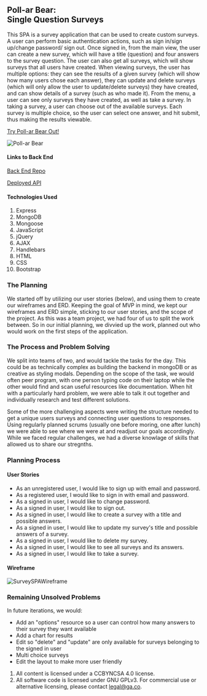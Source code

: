 ## Poll-ar Bear: <br>Single Question Surveys
This SPA is a survey application that can be used to create custom surveys. A user
can perform basic authentication actions, such as sign in/sign up/change password/
sign out. Once signed in, from the main view, the user can create a new survey,
which will have a title (question) and four answers to the survey question. The user
can also get all surveys, which will show surveys that all users have created. When
viewing surveys, the user has multiple options: they can see the results of a
given survey (which will show how many users chose each answer), they can update
and delete surveys (which will only allow the user to update/delete surveys) they
have created, and can show details of a survey (such as who made it). From the menu,
a user can see only surveys they have created, as well as take a survey. In taking
a survey, a user can choose out of the available surveys. Each survey is multiple
choice, so the user can select one answer, and hit submit, thus making the results
viewable.

[Try Poll-ar Bear Out!](https://derekmurphy1993.github.io/Survey-Client/)

![Poll-ar Bear](https://i.imgur.com/7gtHcOm.png)

#### Links to Back End
[Back End Repo](https://github.com/derekmurphy1993/Survey-API)

[Deployed API](https://agile-retreat-78337.herokuapp.com)

#### Technologies Used
1. Express
2. MongoDB
3. Mongoose
2. JavaScript
3. jQuery
4. AJAX
6. Handlebars
7. HTML
8. CSS
9. Bootstrap

### The Planning
We started off by utilizing our user stories (below), and using them to create our
wireframes and ERD. Keeping the goal of MVP in mind, we kept our wireframes and
ERD simple, sticking to our user stories, and the scope of the project.
As this was a team project, we had four of us to split the work between. So in
our initial planning, we divvied up the work, planned out who would work on the
first steps of the application.

### The Process and Problem Solving

We split into teams of two, and would tackle the tasks for the day. This could be as technically complex as building the backend in mongoDB or as creative as styling modals. Depending on the scope of the task, we would often peer program, with one person typing code on their laptop while the other would find and scan useful resources like documentation. When hit with a particularly hard problem, we were able to talk it out together and individually research and test different solutions.

Some of the more challenging aspects were writing the structure needed to get a unique users surveys and connecting user questions to responses. Using regularly planned scrums (usually one before moring, one after lunch) we were able to see where we were at and readjust our goals accordingly. While we faced regular challenges, we had a diverse knowlage of skills that allowed us to share our stregnths.

### Planning Process
#### User Stories
- As an unregistered user, I would like to sign up with email and password.
- As a registered user, I would like to sign in with email and password.
- As a signed in user, I would like to change password.
- As a signed in user, I would like to sign out.
- As a signed in user, I would like to create a survey with a title and possible answers.
- As a signed in user, I would like to update my survey's title and possible answers of a survey.
- As a signed in user, I would like to delete my survey.
- As a signed in user, I would like to see all surveys and its answers.
- As a signed in user, I would like to take a survey.

#### Wireframe

![SurveySPAWireframe](https://i.imgur.com/7ESgDl2.jpg)

### Remaining Unsolved Problems

In future iterations, we would:

- Add an "options" resource so a user can control how many answers to their survey
  they want available
- Add a chart for results
- Edit so "delete" and "update" are only available for surveys belonging to the
  signed in user
- Multi choice surveys
- Edit the layout to make more user friendly




1. All content is licensed under a CC­BY­NC­SA 4.0 license.
1. All software code is licensed under GNU GPLv3. For commercial use or
    alternative licensing, please contact legal@ga.co.
